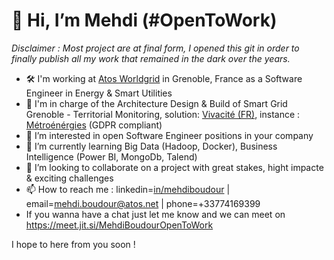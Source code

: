 # 👋 Hi, I’m Mehdi (#OpenToWork)
_Disclaimer : Most project are at final form, I opened this git in order to finally publish all my work that remained in the dark over the years._
* 🛠  I'm working at [Atos Worldgrid](https://atos.net/fr/solutions/worldgrid) in Grenoble, France as a Software Engineer in Energy & Smart Utilities
* 🍃 I'm in charge of the Architecture Design & Build of Smart Grid Grenoble - Territorial Monitoring, 
solution: [Vivacité (FR)](https://youtu.be/3bl4_g1nblE), instance : [Métroénérgies](https://youtu.be/8tj_sliFGgw)  (GDPR compliant)
* 👀 I’m interested in open Software Engineer positions in your company
* 🌱 I’m currently learning Big Data (Hadoop, Docker), Business Intelligence (Power BI, MongoDb, Talend)
* 🚀 I’m looking to collaborate on a project with great stakes, hight impacte & exciting challenges
* 📫 How to reach me : linkedin=[in/mehdiboudour](http://linkedin.com/in/mehdiboudour) | email=mehdi.boudour@atos.net | phone=+33774169399
* If you wanna have a chat just let me know and we can meet on https://meet.jit.si/MehdiBoudourOpenToWork

I hope to here from you soon !
